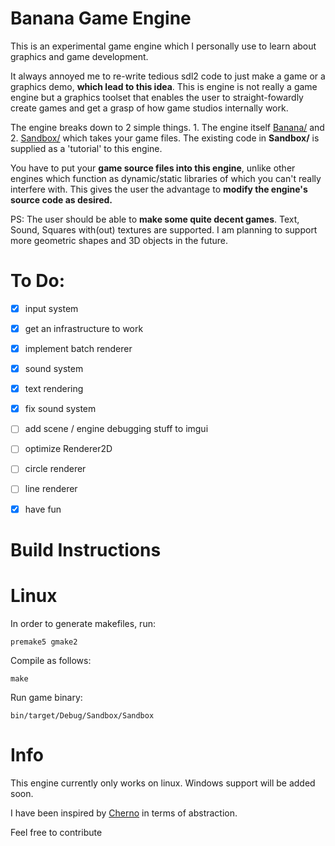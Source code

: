 # Banana Game Engine

<p>This is an experimental game engine which I personally use to learn about graphics and game development.</p>

<p>It always annoyed me to re-write tedious sdl2 code to just make a game or a graphics demo, <b>which lead to this idea</b>. This is engine is not really a game engine but a graphics toolset that enables the user to straight-fowardly create games and get a grasp of how game studios internally work.</p>

<p>The engine breaks down to 2 simple things. 1. The engine itself <a href="https://codeberg.org/phrl42/banana/src/branch/main/Banana">Banana/</a> and 2. <a href="https://codeberg.org/phrl42/banana/src/branch/main/Sandbox">Sandbox/</a> which takes your game files. The existing code in <b>Sandbox/</b> is supplied as a 'tutorial' to this engine.</p>

<p>You have to put your <b>game source files into this engine</b>, unlike other engines which function as dynamic/static libraries of which you can't really interfere with. This gives the user the advantage to <b>modify the engine's source code as desired.</b></p>

<p>PS: The user should be able to <b>make some quite decent games</b>. Text, Sound, Squares with(out) textures are supported. I am planning to support more geometric shapes and 3D objects in the future.</p>

# To Do:

- [x] input system
- [x] get an infrastructure to work
- [x] implement batch renderer
- [X] sound system
- [x] text rendering
- [x] fix sound system
- [ ] add scene / engine debugging stuff to imgui
- [ ] optimize Renderer2D
- [ ] circle renderer
- [ ] line renderer

- [x] have fun

# Build Instructions

# Linux 
In order to generate makefiles, run:

```premake5 gmake2```

Compile as follows:

```make```

Run game binary:

```bin/target/Debug/Sandbox/Sandbox```

# Info
This engine currently only works on linux. Windows support will be added soon.

I have been inspired by <a href="https://github.com/TheCherno/Hazel">Cherno</a> in terms of abstraction.

Feel free to contribute
